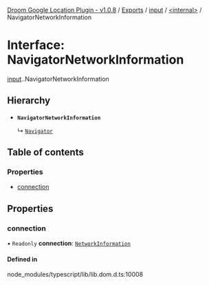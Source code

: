 [Droom Google Location Plugin - v1.0.8](../README.md) / [Exports](../modules.md) / [input](../modules/input.md) / [<internal\>](../modules/input._internal_.md) / NavigatorNetworkInformation

# Interface: NavigatorNetworkInformation

[input](../modules/input.md).[<internal>](../modules/input._internal_.md).NavigatorNetworkInformation

## Hierarchy

- **`NavigatorNetworkInformation`**

  ↳ [`Navigator`](input._internal_.Navigator.md)

## Table of contents

### Properties

- [connection](input._internal_.NavigatorNetworkInformation.md#connection)

## Properties

### connection

• `Readonly` **connection**: [`NetworkInformation`](../modules/input._internal_.md#networkinformation)

#### Defined in

node_modules/typescript/lib/lib.dom.d.ts:10008

